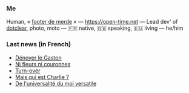 ### Me

Human, « [footer de merde](https://open-time.net/post/2013/07/17/La-veritable-histoire-du-Footer-de-merde-) » — https://open-time.net — Lead dev' of [dotclear](https://git.dotclear.org/dev/dotclear), photo, moto — 🇫🇷 native, 🇬🇧 speaking, 🇪🇺 living — he/him

### Last news (in French)

<!-- BLOG-POST-LIST:START -->
- [Dénoyer le Gaston](https://open-time.net/post/2022/07/09/Denoyer-le-Gaston)
- [Ni fleurs ni couronnes](https://open-time.net/post/2022/07/08/Ni-fleurs-ni-couronnes)
- [Turn-over](https://open-time.net/post/2022/07/07/Turn-over)
- [Mais qui est Charlie ?](https://open-time.net/post/2022/07/06/Mais-qui-est-Charlie)
- [De l&#39;universalité du moi versatile](https://open-time.net/post/2022/07/05/De-l-universalite-du-moi-versatile)
<!-- BLOG-POST-LIST:END -->
